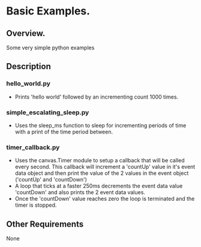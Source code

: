 # Basic Examples.


## Overview.
Some very simple python examples


## Description
### hello_world.py
- Prints 'hello world' followed by an incrementing count 1000 times.

### simple_escalating_sleep.py
- Uses the sleep_ms function to sleep for incrementing periods of time with a print of the time period between.

### timer_callback.py
- Uses the canvas.Timer module to setup a callback that will be called every second. This callback will increment a 'countUp' value in it's event data object and then print the value of the 2 values in the event object ('countUp' and 'countDown')
- A loop that ticks at a faster 250ms decrements the event data value 'countDown' and also prints the 2 event data values.
- Once the 'countDown' value reaches zero the loop is terminated and the timer is stopped.


## Other Requirements
None
